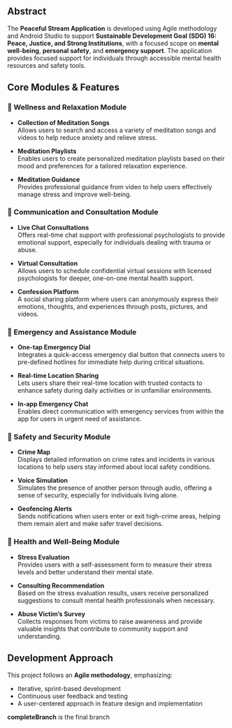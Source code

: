 ## Abstract

The **Peaceful Stream Application** is developed using Agile methodology and Android Studio to support **Sustainable Development Goal (SDG) 16: Peace, Justice, and Strong Institutions**, with a focused scope on **mental well-being**, **personal safety**, and **emergency support**. The application provides focused support for individuals through accessible mental health resources and safety tools. 

## Core Modules & Features

### 🧘 Wellness and Relaxation Module

- **Collection of Meditation Songs**  
  Allows users to search and access a variety of meditation songs and videos to help reduce anxiety and relieve stress.

- **Meditation Playlists**  
  Enables users to create personalized meditation playlists based on their mood and preferences for a tailored relaxation experience.

- **Meditation Guidance**  
  Provides professional guidance from video to help users effectively manage stress and improve well-being.

### 💬 Communication and Consultation Module

- **Live Chat Consultations**  
  Offers real-time chat support with professional psychologists to provide emotional support, especially for individuals dealing with trauma or abuse.

- **Virtual Consultation**  
  Allows users to schedule confidential virtual sessions with licensed psychologists for deeper, one-on-one mental health support.

- **Confession Platform**  
  A social sharing platform where users can anonymously express their emotions, thoughts, and experiences through posts, pictures, and videos.

### 🚨 Emergency and Assistance Module

- **One-tap Emergency Dial**  
  Integrates a quick-access emergency dial button that connects users to pre-defined hotlines for immediate help during critical situations.

- **Real-time Location Sharing**  
  Lets users share their real-time location with trusted contacts to enhance safety during daily activities or in unfamiliar environments.

- **In-app Emergency Chat**  
  Enables direct communication with emergency services from within the app for users in urgent need of assistance.

### 🔐 Safety and Security Module

- **Crime Map**  
  Displays detailed information on crime rates and incidents in various locations to help users stay informed about local safety conditions.

- **Voice Simulation**  
  Simulates the presence of another person through audio, offering a sense of security, especially for individuals living alone.

- **Geofencing Alerts**  
  Sends notifications when users enter or exit high-crime areas, helping them remain alert and make safer travel decisions.

### 🧠 Health and Well-Being Module

- **Stress Evaluation**  
  Provides users with a self-assessment form to measure their stress levels and better understand their mental state.

- **Consulting Recommendation**  
  Based on the stress evaluation results, users receive personalized suggestions to consult mental health professionals when necessary.

- **Abuse Victim’s Survey**  
  Collects responses from victims to raise awareness and provide valuable insights that contribute to community support and understanding.

## Development Approach

This project follows an **Agile methodology**, emphasizing:
- Iterative, sprint-based development
- Continuous user feedback and testing
- A user-centered approach in feature design and implementation

**completeBranch** is the final branch
